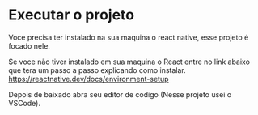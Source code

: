 # Executar o projeto

Voce precisa ter instalado na sua maquina o react native, esse projeto é focado nele.

Se voce não tiver instalado em sua maquina o React entre no link abaixo que tera um passo a passo explicando como instalar.
https://reactnative.dev/docs/environment-setup

Depois de baixado abra seu editor de codigo (Nesse projeto usei o VSCode).
